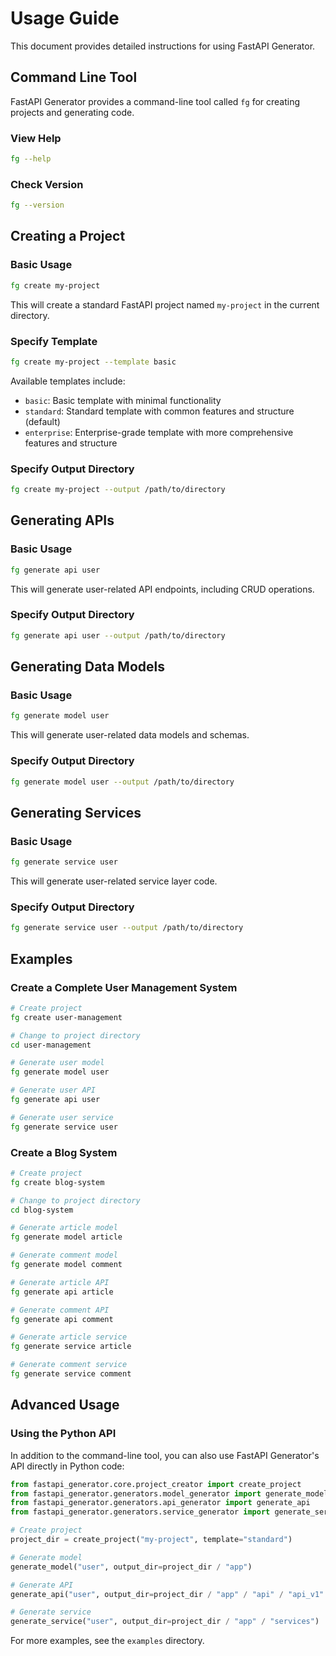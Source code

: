 # Usage Guide

This document provides detailed instructions for using FastAPI Generator.

## Command Line Tool

FastAPI Generator provides a command-line tool called `fg` for creating projects and generating code.

### View Help

```bash
fg --help
```

### Check Version

```bash
fg --version
```

## Creating a Project

### Basic Usage

```bash
fg create my-project
```

This will create a standard FastAPI project named `my-project` in the current directory.

### Specify Template

```bash
fg create my-project --template basic
```

Available templates include:
- `basic`: Basic template with minimal functionality
- `standard`: Standard template with common features and structure (default)
- `enterprise`: Enterprise-grade template with more comprehensive features and structure

### Specify Output Directory

```bash
fg create my-project --output /path/to/directory
```

## Generating APIs

### Basic Usage

```bash
fg generate api user
```

This will generate user-related API endpoints, including CRUD operations.

### Specify Output Directory

```bash
fg generate api user --output /path/to/directory
```

## Generating Data Models

### Basic Usage

```bash
fg generate model user
```

This will generate user-related data models and schemas.

### Specify Output Directory

```bash
fg generate model user --output /path/to/directory
```

## Generating Services

### Basic Usage

```bash
fg generate service user
```

This will generate user-related service layer code.

### Specify Output Directory

```bash
fg generate service user --output /path/to/directory
```

## Examples

### Create a Complete User Management System

```bash
# Create project
fg create user-management

# Change to project directory
cd user-management

# Generate user model
fg generate model user

# Generate user API
fg generate api user

# Generate user service
fg generate service user
```

### Create a Blog System

```bash
# Create project
fg create blog-system

# Change to project directory
cd blog-system

# Generate article model
fg generate model article

# Generate comment model
fg generate model comment

# Generate article API
fg generate api article

# Generate comment API
fg generate api comment

# Generate article service
fg generate service article

# Generate comment service
fg generate service comment
```

## Advanced Usage

### Using the Python API

In addition to the command-line tool, you can also use FastAPI Generator's API directly in Python code:

```python
from fastapi_generator.core.project_creator import create_project
from fastapi_generator.generators.model_generator import generate_model
from fastapi_generator.generators.api_generator import generate_api
from fastapi_generator.generators.service_generator import generate_service

# Create project
project_dir = create_project("my-project", template="standard")

# Generate model
generate_model("user", output_dir=project_dir / "app")

# Generate API
generate_api("user", output_dir=project_dir / "app" / "api" / "api_v1" / "endpoints")

# Generate service
generate_service("user", output_dir=project_dir / "app" / "services")
```

For more examples, see the `examples` directory. 